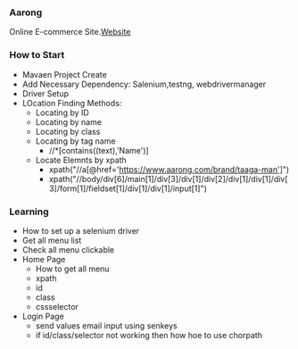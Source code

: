 ### Aarong

Online E-commerce Site.[Website](https://www.aarong.com/)  

### How to Start
- Mavaen Project Create
- Add Necessary Dependency: Salenium,testng, webdrivermanager
- Driver Setup
- LOcation Finding Methods:
  - Locating by ID
  - Locating by name
  - Locating by class
  - Locating by tag name
    - //*[contains((text),'Name')] 
  - Locate Elemnts by xpath
    - xpath("//a[@href='https://www.aarong.com/brand/taaga-man']")
	- xpath("//body/div[6]/main[1]/div[3]/div[1]/div[2]/div[1]/div[1]/div[3]/form[1]/fieldset[1]/div[1]/div[1]/input[1]")

### Learning
- How to set up a selenium driver
- Get all menu list
- Check all menu clickable
- Home Page
  - How to get all menu
  - xpath
  - id
  - class
  - cssselector
- Login Page
  - send values email input using senkeys
  - if id/class/selector not working then how hoe to use chorpath
  
  
  
  
  